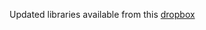 Updated libraries available from this [dropbox](https://www.dropbox.com/s/5r6thx6w8wuaarb/libraries.zip?dl=0)